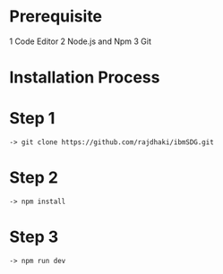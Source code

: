 # Prerequisite
   1 Code Editor
   2 Node.js and Npm
   3 Git

# Installation Process
  # Step 1
    -> git clone https://github.com/rajdhaki/ibmSDG.git
  # Step 2
    -> npm install
  # Step 3
    -> npm run dev
